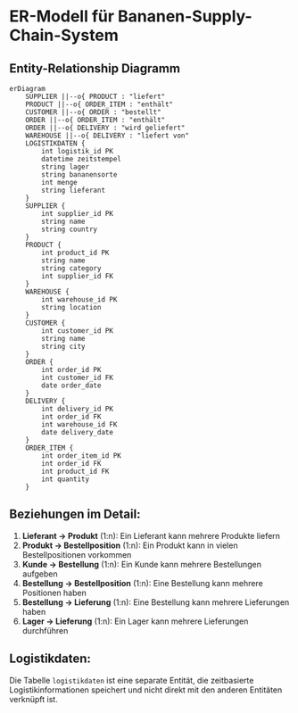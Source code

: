 # ER-Modell für Bananen-Supply-Chain-System

## Entity-Relationship Diagramm

```mermaid
erDiagram
    SUPPLIER ||--o{ PRODUCT : "liefert"
    PRODUCT ||--o{ ORDER_ITEM : "enthält"
    CUSTOMER ||--o{ ORDER : "bestellt"
    ORDER ||--o{ ORDER_ITEM : "enthält"
    ORDER ||--o{ DELIVERY : "wird geliefert"
    WAREHOUSE ||--o{ DELIVERY : "liefert von"
    LOGISTIKDATEN {
        int logistik_id PK
        datetime zeitstempel
        string lager
        string bananensorte
        int menge
        string lieferant
    }
    SUPPLIER {
        int supplier_id PK
        string name
        string country
    }
    PRODUCT {
        int product_id PK
        string name
        string category
        int supplier_id FK
    }
    WAREHOUSE {
        int warehouse_id PK
        string location
    }
    CUSTOMER {
        int customer_id PK
        string name
        string city
    }
    ORDER {
        int order_id PK
        int customer_id FK
        date order_date
    }
    DELIVERY {
        int delivery_id PK
        int order_id FK
        int warehouse_id FK
        date delivery_date
    }
    ORDER_ITEM {
        int order_item_id PK
        int order_id FK
        int product_id FK
        int quantity
    }
```

## Beziehungen im Detail:

1. **Lieferant → Produkt** (1:n): Ein Lieferant kann mehrere Produkte liefern
2. **Produkt → Bestellposition** (1:n): Ein Produkt kann in vielen Bestellpositionen vorkommen
3. **Kunde → Bestellung** (1:n): Ein Kunde kann mehrere Bestellungen aufgeben
4. **Bestellung → Bestellposition** (1:n): Eine Bestellung kann mehrere Positionen haben
5. **Bestellung → Lieferung** (1:n): Eine Bestellung kann mehrere Lieferungen haben
6. **Lager → Lieferung** (1:n): Ein Lager kann mehrere Lieferungen durchführen

## Logistikdaten:
Die Tabelle `logistikdaten` ist eine separate Entität, die zeitbasierte Logistikinformationen speichert und nicht direkt mit den anderen Entitäten verknüpft ist. 